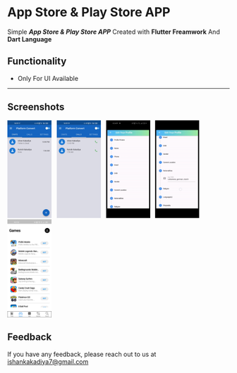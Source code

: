 # App Store & Play Store APP

Simple ***App Store & Play Store APP*** Created with **Flutter Freamwork** And **Dart Language**


## Functionality

- Only For UI Available

--- 

## Screenshots 

<img src="images/11.jpg" width="100"> &nbsp;  <img src="images/12.jpg" width="100"> &nbsp;
<img src="images/13.jpg" width="100"> &nbsp;
<img src="images/14.jpg" width="100"> &nbsp;
<img src="images/15.jpg" width="100"> &nbsp;

## Feedback

If you have any feedback, please reach out to us at ishankakadiya7@gmail.com
